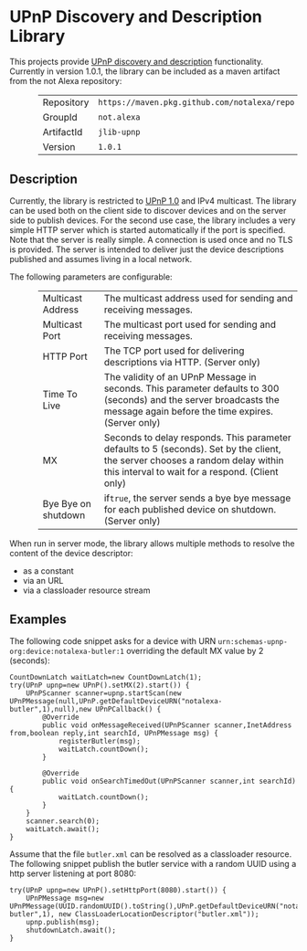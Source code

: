 # UPnP Discovery and Description Library

This projects provide [UPnP discovery and description](https://en.wikipedia.org/wiki/Universal_Plug_and_Play) functionality. Currently in version 1.0.1, the library can be included as a maven artifact from the not Alexa repository:

<table style="padding-left:50px;width:100%">
<tr><td>Repository</td><td><code>https://maven.pkg.github.com/notalexa/repo</code></td><tr>
<tr><td>GroupId</td><td><code>not.alexa</code></td><tr>
<tr><td>ArtifactId</td><td><code>jlib-upnp</code></td><tr>
<tr><td>Version</td><td><code>1.0.1</code></td><tr>
</table>

## Description

Currently, the library is restricted to [UPnP 1.0](http://upnp.org/specs/arch/UPnP-arch-DeviceArchitecture-v1.0.pdf) and IPv4 multicast. The library can be used both on the client side to discover devices and on the server side to publish devices.
For the second use case, the library includes a very simple HTTP server which is started
automatically if the port is specified. Note that the server is really simple. A connection
is used once and no TLS is provided. The server is intended to deliver just the device
descriptions published and assumes living in a local network.

<p>The following parameters are configurable:

<p><table style="padding-left:50px;width:100%">
<tr><td>Multicast Address</td><td>The multicast address used for sending and receiving messages.</td></tr>
<tr><td>Multicast Port</td><td>The multicast port used for sending and receiving messages.</td></tr>
<tr><td>HTTP Port</td><td>The TCP port used for delivering descriptions via HTTP. (Server only)</td></tr>
<tr><td>Time To Live</td><td>The validity of an UPnP Message in seconds. This parameter defaults to 300 (seconds) and the server broadcasts the message again before the time expires. (Server only)</td></tr>
<tr><td>MX</td><td>Seconds to delay responds. This parameter defaults to 5 (seconds). Set by the client, the server chooses a random delay within this interval to wait for a respond. (Client only)</td></tr>
<tr><td>Bye Bye on shutdown</td><td>if<code>true</code>, the server sends a bye bye message for each published device on shutdown. (Server only)</td></tr>
<table>

<p>When run in server mode, the library allows multiple methods to resolve the content of the device descriptor:

* as a constant
* via an URL
* via a classloader resource stream

## Examples

The following code snippet asks for a device with URN `urn:schemas-upnp-org:device:notalexa-butler:1` overriding the default MX value by 2 (seconds):

	CountDownLatch waitLatch=new CountDownLatch(1);
	try(UPnP upnp=new UPnP().setMX(2).start()) {
		UPnPScanner scanner=upnp.startScan(new UPnPMessage(null,UPnP.getDefaultDeviceURN("notalexa-butler",1),null),new UPnPCallback() {
			@Override
			public void onMessageReceived(UPnPScanner scanner,InetAddress from,boolean reply,int searchId, UPnPMessage msg) {
				registerButler(msg);
				waitLatch.countDown();
			}
	
			@Override
			public void onSearchTimedOut(UPnPScanner scanner,int searchId) {
				waitLatch.countDown();
			}
		}
		scanner.search(0);
		waitLatch.await();
	}
 
Assume that the file `butler.xml` can be resolved as a classloader resource. The following snippet publish the butler service with a random UUID using a http server listening at port 8080:

	try(UPnP upnp=new UPnP().setHttpPort(8080).start()) {
		UPnPMessage msg=new UPnPMessage(UUID.randomUUID().toString(),UPnP.getDefaultDeviceURN("notalexa-butler",1), new ClassLoaderLocationDescriptor("butler.xml"));
		upnp.publish(msg);
		shutdownLatch.await();
	}

